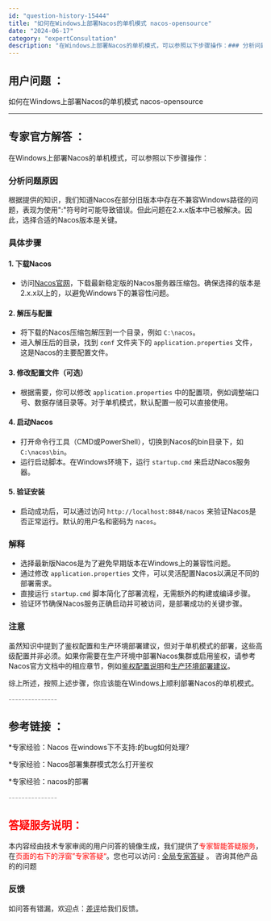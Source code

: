 ```yaml
---
id: "question-history-15444"
title: "如何在Windows上部署Nacos的单机模式 nacos-opensource"
date: "2024-06-17"
category: "expertConsultation"
description: "在Windows上部署Nacos的单机模式，可以参照以下步骤操作：### 分析问题原因根据提供的知识，我们知道Nacos在部分旧版本中存在不兼容Windows路径的问题，表现为使用:符号时可能导致错误。但此问题在2.x.x版本中已被解决。因此，选择合适的Nacos版本是关键。### 具体步骤####"
---
```


## 用户问题 ： 
 如何在Windows上部署Nacos的单机模式 nacos-opensource 

---------------
## 专家官方解答 ：

在Windows上部署Nacos的单机模式，可以参照以下步骤操作：

### 分析问题原因
根据提供的知识，我们知道Nacos在部分旧版本中存在不兼容Windows路径的问题，表现为使用":"符号时可能导致错误。但此问题在2.x.x版本中已被解决。因此，选择合适的Nacos版本是关键。

### 具体步骤

#### 1. 下载Nacos
- 访问[Nacos官网](https://nacos.io/download/release-history/)，下载最新稳定版的Nacos服务器压缩包。确保选择的版本是2.x.x以上的，以避免Windows下的兼容性问题。

#### 2. 解压与配置
- 将下载的Nacos压缩包解压到一个目录，例如 `C:\nacos`。
- 进入解压后的目录，找到 `conf` 文件夹下的 `application.properties` 文件，这是Nacos的主要配置文件。
  
#### 3. 修改配置文件（可选）
- 根据需要，你可以修改 `application.properties` 中的配置项，例如调整端口号、数据存储目录等。对于单机模式，默认配置一般可以直接使用。

#### 4. 启动Nacos
- 打开命令行工具（CMD或PowerShell），切换到Nacos的bin目录下，如 `C:\nacos\bin`。
- 运行启动脚本。在Windows环境下，运行 `startup.cmd` 来启动Nacos服务器。

#### 5. 验证安装
- 启动成功后，可以通过访问 `http://localhost:8848/nacos` 来验证Nacos是否正常运行。默认的用户名和密码为 `nacos`。

### 解释
- 选择最新版Nacos是为了避免早期版本在Windows上的兼容性问题。
- 通过修改 `application.properties` 文件，可以灵活配置Nacos以满足不同的部署需求。
- 直接运行 `startup.cmd` 脚本简化了部署流程，无需额外的构建或编译步骤。
- 验证环节确保Nacos服务正确启动并可被访问，是部署成功的关键步骤。

### 注意
虽然知识中提到了鉴权配置和生产环境部署建议，但对于单机模式的部署，这些高级配置并非必须。如果你需要在生产环境中部署Nacos集群或启用鉴权，请参考Nacos官方文档中的相应章节，例如[鉴权配置说明](https://nacos.io/docs/latest/guide/user/auth/)和[生产环境部署建议](https://nacos.io/docs/2.0.3/deployment/deployment.html)。

综上所述，按照上述步骤，你应该能在Windows上顺利部署Nacos的单机模式。


<font color="#949494">---------------</font> 


## 参考链接 ：

*专家经验：Nacos 在windows下不支持:的bug如何处理? 
 
 *专家经验：Nacos部署集群模式怎么打开鉴权 
 
 *专家经验：nacos的部署 


 <font color="#949494">---------------</font> 
 


## <font color="#FF0000">答疑服务说明：</font> 

本内容经由技术专家审阅的用户问答的镜像生成，我们提供了<font color="#FF0000">专家智能答疑服务</font>，在<font color="#FF0000">页面的右下的浮窗”专家答疑“</font>。您也可以访问 : [全局专家答疑](https://opensource.alibaba.com/chatBot) 。 咨询其他产品的的问题

### 反馈
如问答有错漏，欢迎点：[差评](https://ai.nacos.io/user/feedbackByEnhancerGradePOJOID?enhancerGradePOJOId=15514)给我们反馈。
